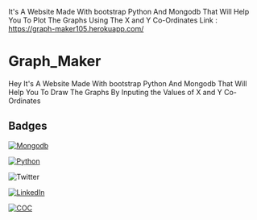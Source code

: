 It's A Website Made With bootstrap Python And Mongodb That Will Help You To Plot The Graphs Using The X and Y Co-Ordinates
Link :  https://graph-maker105.herokuapp.com/

# Graph_Maker

Hey It's A Website Made With bootstrap Python And Mongodb That Will Help You To Draw The Graphs By Inputing the Values of X and Y Co-Ordinates

## Badges


[![Mongodb](https://img.shields.io/badge/Monogodb-Database-blue)](https://www.mongodb.com/try/download/community)

[![Python](https://img.shields.io/badge/Python-v3.9.6-blue)](https://www.python.org/downloads/)

![Twitter](https://img.shields.io/twitter/url?color=Black&label=Twitter&style=social&url=https%3A%2F%2Ftwitter.com%2FAdhikariSalman%3Fs%3D09) 
 
[![LinkedIn](https://img.shields.io/badge/in-LinkedIn-blue)](https://www.linkedin.com/in/salman-adhikari-a938911bb)

[![COC](https://img.shields.io/badge/COC-API-blue)](https://developer.clashofclans.com/#/)

